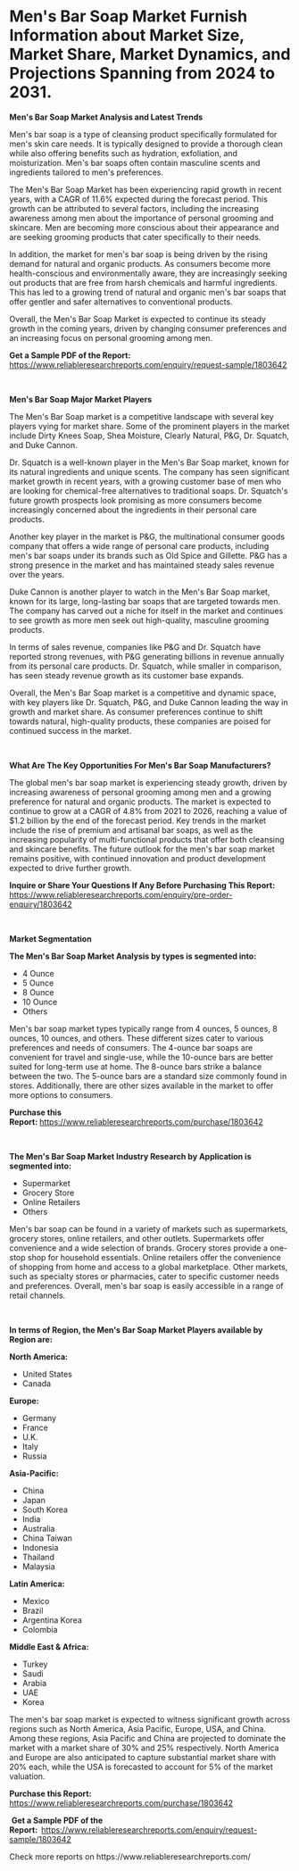 <p><h1>Men's Bar Soap Market Furnish Information about Market Size, Market Share, Market Dynamics, and Projections Spanning from 2024 to 2031.</h1></p><p><strong>Men's Bar Soap Market Analysis and Latest Trends</strong></p>
<p><p>Men's bar soap is a type of cleansing product specifically formulated for men's skin care needs. It is typically designed to provide a thorough clean while also offering benefits such as hydration, exfoliation, and moisturization. Men's bar soaps often contain masculine scents and ingredients tailored to men's preferences.</p><p>The Men's Bar Soap Market has been experiencing rapid growth in recent years, with a CAGR of 11.6% expected during the forecast period. This growth can be attributed to several factors, including the increasing awareness among men about the importance of personal grooming and skincare. Men are becoming more conscious about their appearance and are seeking grooming products that cater specifically to their needs.</p><p>In addition, the market for men's bar soap is being driven by the rising demand for natural and organic products. As consumers become more health-conscious and environmentally aware, they are increasingly seeking out products that are free from harsh chemicals and harmful ingredients. This has led to a growing trend of natural and organic men's bar soaps that offer gentler and safer alternatives to conventional products.</p><p>Overall, the Men's Bar Soap Market is expected to continue its steady growth in the coming years, driven by changing consumer preferences and an increasing focus on personal grooming among men.</p></p>
<p><strong>Get a Sample PDF of the Report:&nbsp;</strong> <a href="https://www.reliableresearchreports.com/enquiry/request-sample/1803642">https://www.reliableresearchreports.com/enquiry/request-sample/1803642</a></p>
<p>&nbsp;</p>
<p><strong>Men's Bar Soap Major Market Players</strong></p>
<p><p>The Men's Bar Soap market is a competitive landscape with several key players vying for market share. Some of the prominent players in the market include Dirty Knees Soap, Shea Moisture, Clearly Natural, P&G, Dr. Squatch, and Duke Cannon.</p><p>Dr. Squatch is a well-known player in the Men's Bar Soap market, known for its natural ingredients and unique scents. The company has seen significant market growth in recent years, with a growing customer base of men who are looking for chemical-free alternatives to traditional soaps. Dr. Squatch's future growth prospects look promising as more consumers become increasingly concerned about the ingredients in their personal care products.</p><p>Another key player in the market is P&G, the multinational consumer goods company that offers a wide range of personal care products, including men's bar soaps under its brands such as Old Spice and Gillette. P&G has a strong presence in the market and has maintained steady sales revenue over the years.</p><p>Duke Cannon is another player to watch in the Men's Bar Soap market, known for its large, long-lasting bar soaps that are targeted towards men. The company has carved out a niche for itself in the market and continues to see growth as more men seek out high-quality, masculine grooming products.</p><p>In terms of sales revenue, companies like P&G and Dr. Squatch have reported strong revenues, with P&G generating billions in revenue annually from its personal care products. Dr. Squatch, while smaller in comparison, has seen steady revenue growth as its customer base expands.</p><p>Overall, the Men's Bar Soap market is a competitive and dynamic space, with key players like Dr. Squatch, P&G, and Duke Cannon leading the way in growth and market share. As consumer preferences continue to shift towards natural, high-quality products, these companies are poised for continued success in the market.</p></p>
<p>&nbsp;</p>
<p><strong>What Are The Key Opportunities For Men's Bar Soap Manufacturers?</strong></p>
<p><p>The global men's bar soap market is experiencing steady growth, driven by increasing awareness of personal grooming among men and a growing preference for natural and organic products. The market is expected to continue to grow at a CAGR of 4.8% from 2021 to 2026, reaching a value of $1.2 billion by the end of the forecast period. Key trends in the market include the rise of premium and artisanal bar soaps, as well as the increasing popularity of multi-functional products that offer both cleansing and skincare benefits. The future outlook for the men's bar soap market remains positive, with continued innovation and product development expected to drive further growth.</p></p>
<p><strong>Inquire or Share Your Questions If Any Before Purchasing This Report:</strong> <a href="https://www.reliableresearchreports.com/enquiry/pre-order-enquiry/1803642">https://www.reliableresearchreports.com/enquiry/pre-order-enquiry/1803642</a></p>
<p>&nbsp;</p>
<p><strong>Market Segmentation</strong></p>
<p><strong>The Men's Bar Soap Market Analysis by types is segmented into:</strong></p>
<p><ul><li>4 Ounce</li><li>5 Ounce</li><li>8 Ounce</li><li>10 Ounce</li><li>Others</li></ul></p>
<p><p>Men's bar soap market types typically range from 4 ounces, 5 ounces, 8 ounces, 10 ounces, and others. These different sizes cater to various preferences and needs of consumers. The 4-ounce bar soaps are convenient for travel and single-use, while the 10-ounce bars are better suited for long-term use at home. The 8-ounce bars strike a balance between the two. The 5-ounce bars are a standard size commonly found in stores. Additionally, there are other sizes available in the market to offer more options to consumers.</p></p>
<p><strong>Purchase this Report:&nbsp;</strong><a href="https://www.reliableresearchreports.com/purchase/1803642">https://www.reliableresearchreports.com/purchase/1803642</a></p>
<p>&nbsp;</p>
<p><strong>The Men's Bar Soap Market Industry Research by Application is segmented into:</strong></p>
<p><ul><li>Supermarket</li><li>Grocery Store</li><li>Online Retailers</li><li>Others</li></ul></p>
<p><p>Men's bar soap can be found in a variety of markets such as supermarkets, grocery stores, online retailers, and other outlets. Supermarkets offer convenience and a wide selection of brands. Grocery stores provide a one-stop shop for household essentials. Online retailers offer the convenience of shopping from home and access to a global marketplace. Other markets, such as specialty stores or pharmacies, cater to specific customer needs and preferences. Overall, men's bar soap is easily accessible in a range of retail channels.</p></p>
<p>&nbsp;</p>
<p><strong>In terms of Region, the Men's Bar Soap Market Players available by Region are:</strong></p>
<p>
    <p> <strong> North America: </strong>
        <ul>
            <li>United States</li>
            <li>Canada</li>
        </ul>
        </p> 
    <p> <strong> Europe: </strong>
        <ul>
            <li>Germany</li>
            <li>France</li>
            <li>U.K.</li>
            <li>Italy</li>
            <li>Russia</li>
        </ul>
        </p> 
    <p> <strong> Asia-Pacific: </strong>
        <ul>
            <li>China</li>
            <li>Japan</li>
            <li>South Korea</li>
            <li>India</li>
            <li>Australia</li>
            <li>China Taiwan</li>
            <li>Indonesia</li>
            <li>Thailand</li>
            <li>Malaysia</li>
        </ul>
        </p> 
    <p> <strong> Latin America: </strong>
        <ul>
            <li>Mexico</li>
            <li>Brazil</li>
            <li>Argentina Korea</li>
            <li>Colombia</li>
        </ul>
        </p> 
    <p> <strong> Middle East & Africa: </strong>
        <ul>
            <li>Turkey</li>
            <li>Saudi</li>
            <li>Arabia</li>
            <li>UAE</li>
            <li>Korea</li>
        </ul>
    </p>
    </p>
<p><p>The men's bar soap market is expected to witness significant growth across regions such as North America, Asia Pacific, Europe, USA, and China. Among these regions, Asia Pacific and China are projected to dominate the market with a market share of 30% and 25% respectively. North America and Europe are also anticipated to capture substantial market share with 20% each, while the USA is forecasted to account for 5% of the market valuation.</p></p>
<p><strong>Purchase this Report: </strong><a href="https://www.reliableresearchreports.com/purchase/1803642">https://www.reliableresearchreports.com/purchase/1803642</a></p>
<p>&nbsp;<strong>Get a Sample PDF of the Report:&nbsp;&nbsp;</strong><a href="https://www.reliableresearchreports.com/enquiry/request-sample/1803642">https://www.reliableresearchreports.com/enquiry/request-sample/1803642</a></p>
<p><strong></strong></p>
<p>Check more reports on https://www.reliableresearchreports.com/</p>